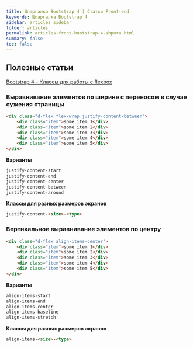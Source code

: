 ```yaml
---
title: Шпаргалка Bootstrap 4 | Статьи Front-end
keywords: Шпаргалка Bootstrap 4
sidebar: articles_sidebar
folder: articles
permalink: articles-front-bootstrap-4-shpora.html
summary: false
toc: false
---
```


## Полезные статьи

[Bootstrap 4 - Классы для работы с flexbox](https://itchief.ru/sections/bootstrap/classes-for-working-with-flexbox)

### Выравнивание элементов по ширине с переносом в случае сужения страницы

```html
<div class="d-flex flex-wrap justify-content-between">
    <div class="item">some item 1</div>
    <div class="item">some item 2</div>
    <div class="item">some item 3</div>
    <div class="item">some item 4</div>
    <div class="item">some item 5</div>
</div>
```

**Варианты**

```html
justify-content-start
justify-content-end
justify-content-center
justify-content-between
justify-content-around
```

**Классы для разных размеров экранов**

```html
justify-content-<size>-<type>
```


### Вертикальное выравнивание элементов по центру

```html
<div class="d-flex align-items-center">
    <div class="item">some item 1</div>
    <div class="item">some item 2</div>
    <div class="item">some item 3</div>
    <div class="item">some item 4</div>
    <div class="item">some item 5</div>
</div>
```

**Варианты**

```html
align-items-start
align-items-end
align-items-center
align-items-baseline
align-items-stretch
```

**Классы для разных размеров экранов**

```html
align-items-<size>-<type>
```
